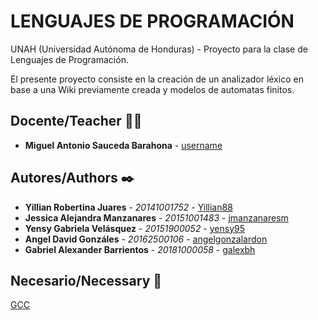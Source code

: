 # LENGUAJES DE PROGRAMACIÓN

UNAH (Universidad Autónoma de Honduras) - Proyecto para la clase de Lenguajes de Programación.

El presente proyecto consiste en la creación de un analizador léxico en base a una Wiki previamente creada y modelos de automatas finitos.

## Docente/Teacher 👨‍💻

* **Miguel Antonio Sauceda Barahona** - [username](https://github.com/)

## Autores/Authors ✒️

* **Yillian Robertina Juares** - *20141001752* - [Yillian88](https://github.com/Yillian88)
* **Jessica Alejandra Manzanares** - *20151001483* - [jmanzanaresm](https://github.com/jmanzanaresm)
* **Yensy Gabriela Velásquez** - *20151900052* - [yensy95](https://github.com/yensy95)
* **Angel David Gonzáles** - *20162500106* - [angelgonzalardon](https://github.com/angelgonzalardon)
* **Gabriel Alexander Barrientos** - *20181000058* - [galexbh](https://github.com/galexbh)

## Necesario/Necessary 📄

[GCC](https://gcc.gnu.org/) 
